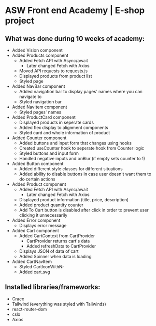# ASW Front end Academy | E-shop project

## What was done during 10 weeks of academy:

- Added Vision component
- Added Products component
  - Added Fetch API with Async/await
    - Later changed Fetch with Axios
  - Moved API requests to requests.js
  - Displayed products from product list
  - Styled page
- Added NavBar component
  - Added navigation bar to display pages' names where you can navigate to
  - Styled navigation bar
- Added NavItem component
  - Styled pages' names
- Added ProductCard component
  - Displayed products in seperate cards
  - Added flex display to alignment components
  - Styled card and whole information of product
- Added Counter component
  - Added buttons and input form that changes using hooks
  - Created useCounter hook to seperate hook from Counter logic
  - Styled buttons and input form
  - Handled negative inputs and onBlur (if empty sets counter to 1)
- Added Button component
  - Added different style classes for different situations
  - Added ability to disable buttons in case user doesn't want them to do certain actions
- Added Product component
  - Added Fetch API with Async/await
    - Later changed Fetch with Axios
  - Displayed product information (title, price, description)
  - Added product quantity counter
  - Add To Cart button is disabled after click in order to prevent user clicking it unnecessarily
- Added Error component
  - Displays error message
- Added Cart component
  - Added CartContext from CartProvider
    - CartProvider returns cart's data
    - Added refreshData to CartProvider
  - Displays JSON of data of cart
  - Added Spinner when data is loading
- Added CartNavItem
  - Styled CartIconWithNr
  - Added cart.svg

## Installed libraries/frameworks:

- Craco
- Tailwind (everything was styled with Tailwinds)
- react-router-dom
- cslx
- Axios
